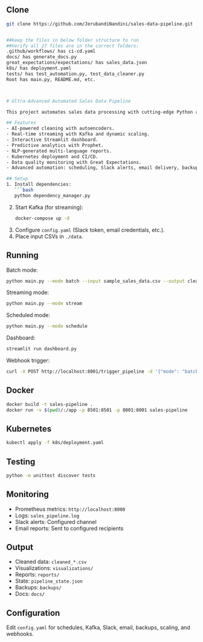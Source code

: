 ## Clone
```bash
git clone https://github.com/JerubandiNandini/sales-data-pipeline.git


##keep the files in below folder structure to run
##Verify all 27 files are in the correct folders:
.github/workflows/ has ci-cd.yaml
docs/ has generate_docs.py
great_expectations/expectations/ has sales_data.json
k8s/ has deployment.yaml
tests/ has test_automation.py, test_data_cleaner.py
Root has main.py, README.md, etc.



# Ultra-Advanced Automated Sales Data Pipeline

This project automates sales data processing with cutting-edge Python automation.

## Features
- AI-powered cleaning with autoencoders.
- Real-time streaming with Kafka and dynamic scaling.
- Interactive Streamlit dashboard.
- Predictive analytics with Prophet.
- NLP-generated multi-language reports.
- Kubernetes deployment and CI/CD.
- Data quality monitoring with Great Expectations.
- Advanced automation: scheduling, Slack alerts, email delivery, backups, webhooks, dependency management, and documentation.

## Setup
1. Install dependencies:
   ```bash
   python dependency_manager.py
   ```
2. Start Kafka (for streaming):
   ```bash
   docker-compose up -d
   ```
3. Configure `config.yaml` (Slack token, email credentials, etc.).
4. Place input CSVs in `./data`.

## Running
Batch mode:
```bash
python main.py --mode batch --input sample_sales_data.csv --output cleaned_sales_data.csv
```
Streaming mode:
```bash
python main.py --mode stream
```
Scheduled mode:
```bash
python main.py --mode schedule
```
Dashboard:
```bash
streamlit run dashboard.py
```
Webhook trigger:
```bash
curl -X POST http://localhost:8001/trigger_pipeline -d '{"mode": "batch"}'
```

## Docker
```bash
docker build -t sales-pipeline .
docker run -v $(pwd)/:/app -p 8501:8501 -p 8001:8001 sales-pipeline
```

## Kubernetes
```bash
kubectl apply -f k8s/deployment.yaml
```

## Testing
```bash
python -m unittest discover tests
```

## Monitoring
- Prometheus metrics: `http://localhost:8000`
- Logs: `sales_pipeline.log`
- Slack alerts: Configured channel
- Email reports: Sent to configured recipients

## Output
- Cleaned data: `cleaned_*.csv`
- Visualizations: `visualizations/`
- Reports: `reports/`
- State: `pipeline_state.json`
- Backups: `backups/`
- Docs: `docs/`

## Configuration
Edit `config.yaml` for schedules, Kafka, Slack, email, backups, scaling, and webhooks.